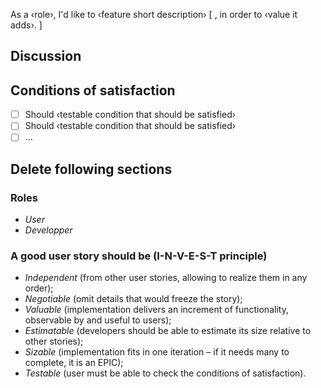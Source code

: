 As a ‹role›, I'd like to ‹feature short description› [ , in order to ‹value it adds›. ]

## Discussion

<result of discusion of the requirement>

## Conditions of satisfaction

- [ ] Should ‹testable condition that should be satisfied›
- [ ] Should ‹testable condition that should be satisfied›
- [ ] …

## Delete following sections

### Roles

* _User_
* _Developper_

### A good user story should be (I-N-V-E-S-T principle)

* _Independent_ (from other user stories, allowing to realize them in any order);
* _Negotiable_ (omit details that would freeze the story);
* _Valuable_ (implementation delivers an increment of functionality, observable by and useful to users);
* _Estimatable_ (developers should be able to estimate its size relative to other stories);
* _Sizable_ (implementation fits in one iteration – if it needs many to complete, it is an EPIC);
* _Testable_ (user must be able to check the conditions of satisfaction).
